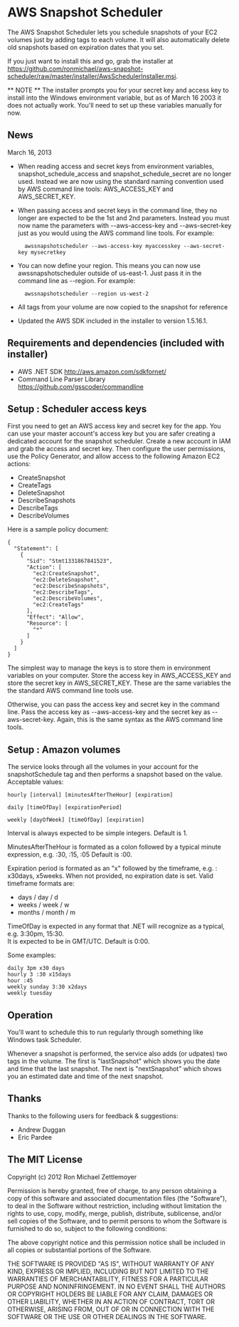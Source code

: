﻿
AWS Snapshot Scheduler
=============================================================
The AWS Snapshot Scheduler lets you schedule snapshots of your EC2 volumes just by adding tags
to each volume.  It will also automatically delete old snapshots based on expiration dates
that you set.

If you just want to install this and go,
grab the installer at https://github.com/ronmichael/aws-snapshot-scheduler/raw/master/installer/AwsSchedulerInstaller.msi.

** NOTE ** The installer prompts you for your secret key and access key to install into the
Windows environment variable, but as of March 16 2003 it does not actually work. You'll need
to set up these variables manually for now.

News
-------------------------------------------------------------
March 16, 2013
- When reading access and secret keys from environment variables, snapshot_schedule_access and snapshot_schedule_secret are no longer used.
Instead we are now using the standard naming convention used by AWS command line tools: AWS_ACCESS_KEY and AWS_SECRET_KEY.

- When passing access and secret keys in the command line, they no longer are expected to be the 1st and 2nd parameters. Instead you
must now name the parameters with --aws-access-key and --aws-secret-key just as you would using the AWS command line tools. For example:

		awssnapshotscheduler --aws-access-key myaccesskey --aws-secret-key mysecretkey
- You can now define your region. This means you can now use awssnapshotscheduler outside of us-east-1. Just pass it in the command line as --region.
For example:	

		awssnapshotscheduler --region us-west-2
- All tags from your volume are now copied to the snapshot for reference
	
- Updated the AWS SDK included in the installer to version 1.5.16.1.

Requirements and dependencies (included with installer)
-------------------------------------------------------------
- AWS .NET SDK http://aws.amazon.com/sdkfornet/
- Command Line Parser Library https://github.com/gsscoder/commandline


Setup : Scheduler access keys
-------------------------------------------------------------
First you need to get an AWS access key and secret key for the app.
You can use your master account's access key but you are safer creating a dedicated account for the snapshot scheduler.
Create a new account in IAM and grab the access and secret key.
Then configure the user permissions, use the Policy Generator,  and allow access to the following Amazon EC2 actions:

- CreateSnapshot
- CreateTags
- DeleteSnapshot
- DescribeSnapshots
- DescribeTags
- DescribeVolumes


Here is a sample policy document:
		
	{
	  "Statement": [
		{
		  "Sid": "Stmt1331867841523",
		  "Action": [
			"ec2:CreateSnapshot",
			"ec2:DeleteSnapshot",
			"ec2:DescribeSnapshots",
			"ec2:DescribeTags",
			"ec2:DescribeVolumes",
			"ec2:CreateTags"
		  ],
		  "Effect": "Allow",
		  "Resource": [
			"*"
		  ]
		}
	  ]
	}

The simplest way to manage the keys is to store them in environment variables on your computer.
Store the access key in AWS_ACCESS_KEY and store the secret key in AWS_SECRET_KEY.
These are the same variables the the standard AWS command line tools use.

Otherwise, you can pass the access key and secret key in the command line. Pass the access key as --aws-access-key
and the secret key as --aws-secret-key. Again, this is the same syntax as the AWS command line tools.


Setup : Amazon volumes
-------------------------------------------------------------
The service looks through all the volumes in your account for the snapshotSchedule tag and then performs
a snapshot based on the value.  Acceptable values:

	hourly [interval] [minutesAfterTheHour] [expiration]

	daily [timeOfDay] [expirationPeriod]

	weekly [dayOfWeek] [timeOfDay] [expiration]

Interval is always expected to be simple integers.  Default is 1.

MinutesAfterTheHour is formated as a colon followed by a typical minute expression, e.g. :30, :15, :05
Default is :00.

Expiration period is formated as an "x" followed by the timeframe, e.g. : x30days, x5weeks. 
When not provided, no expiration date is set.  Valid timeframe formats are:
- days / day / d
- weeks / week / w
- months / month / m

TimeOfDay is expected in any format that .NET will recognize as a typical, e.g. 3:30pm, 15:30.  
It is expected to be in GMT/UTC.  Default is 0:00.

Some examples:
	
	daily 3pm x30 days
	hourly 3 :30 x15days
	hour :45
	weekly sunday 3:30 x2days
	weekly tuesday 



Operation
-------------------------------------------------------------
You'll want to schedule this to run regularly through something like Windows task Scheduler.

Whenever a snapshot is performed, the service also adds (or udpates) two tags in the volume.
The first is "lastSnapshot" which shows you the date and time that the last snapshot.
The next is "nextSnapshot" which shows you an estimated date and time of the next snapshot.


Thanks
-------------------------------------------------------------
Thanks to the following users for feedback & suggestions:
- Andrew Duggan
- Eric Pardee



The MIT License
-------------------------------------------------------------
Copyright (c) 2012 Ron Michael Zettlemoyer
				
Permission is hereby granted, free of charge, to any person obtaining a copy
of this software and associated documentation files (the "Software"), to deal
in the Software without restriction, including without limitation the rights
to use, copy, modify, merge, publish, distribute, sublicense, and/or sell
copies of the Software, and to permit persons to whom the Software is
furnished to do so, subject to the following conditions:

The above copyright notice and this permission notice shall be included in
all copies or substantial portions of the Software.

THE SOFTWARE IS PROVIDED "AS IS", WITHOUT WARRANTY OF ANY KIND, EXPRESS OR
IMPLIED, INCLUDING BUT NOT LIMITED TO THE WARRANTIES OF MERCHANTABILITY,
FITNESS FOR A PARTICULAR PURPOSE AND NONINFRINGEMENT. IN NO EVENT SHALL THE
AUTHORS OR COPYRIGHT HOLDERS BE LIABLE FOR ANY CLAIM, DAMAGES OR OTHER
LIABILITY, WHETHER IN AN ACTION OF CONTRACT, TORT OR OTHERWISE, ARISING FROM,
OUT OF OR IN CONNECTION WITH THE SOFTWARE OR THE USE OR OTHER DEALINGS IN
THE SOFTWARE.
